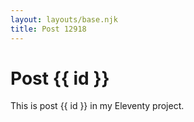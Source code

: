 ```yaml
---
layout: layouts/base.njk
title: Post 12918
---
```


# Post {{ id }}

This is post {{ id }} in my Eleventy project.
